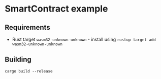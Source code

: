 # SmartContract example

## Requirements
- Rust target `wasm32-unknown-unknown` - install using `rustup target add wasm32-unknown-unknown`

## Building
`cargo build --release`
